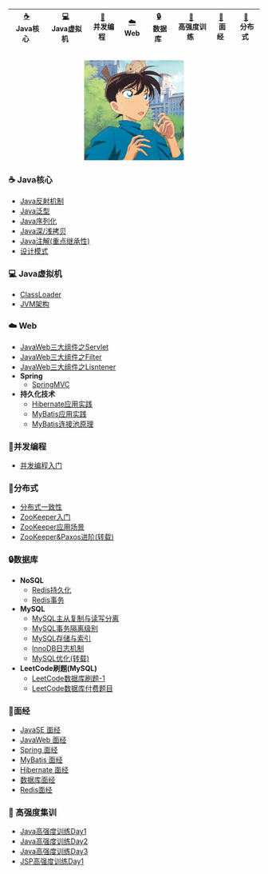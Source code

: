 <div align=center>

|[:coffee:](./note/basic)<br>&nbsp;Java核心&nbsp;| [:computer:](./note/jvm)<br>&nbsp;Java虚拟机&nbsp;|[:penguin:](./note/concurrent)<br>&nbsp;并发编程&nbsp;|[:cloud:](./note/web)<br>&nbsp;Web&nbsp;|[:lock:](../note/database)<br>&nbsp;数据库&nbsp;|[:rotating_light:](./FAQ)<br>&nbsp;高强度训练&nbsp;|[:book:](./doc)<br>&nbsp;面经&nbsp;|[:triangular_flag_on_post:](./note/distribution)<br>&nbsp;分布式&nbsp;|
|:---:|:---:|:---:|:---:|:---:|:---:|:---:|:---:|

</div><br>

<div align=center><img src="/assets/profile.jfif" width="200px"></div>

### :coffee: Java核心

* [Java反射机制](./note/basic/Java反射.md)
* [Java泛型](./note/basic/Java泛型.md)
* [Java序列化](./note/basic/序列化.md)
* [Java深/浅拷贝](./note/basic/Java拷贝.md)
* [Java注解(重点继承性)](/note/basic/注解.md)
* [设计模式](/note/basic/设计模式.md)

### :computer: Java虚拟机

* [ClassLoader](./note/jvm/Java类加载器.md)
* [JVM架构](./note/jvm/JVM结构.md)

### :cloud: Web

* [JavaWeb三大组件之Servlet](/note/web/spring/JavaWeb三大组件之Servlet.md)
* [JavaWeb三大组件之Filter](/note/web/spring/JavaWeb三大组件之Filter.md)
* [JavaWeb三大组件之Lisntener](/note/web/spring/JavaWeb三大组件之Listener.md)
* **Spring**
  * [SpringMVC](./note/web/spring/SpringMVC.md)
* **持久化技术**
  * [Hibernate应用实践](note/web/orm/hibernate/Hibernate应用实践.md)
  * [MyBatis应用实践](note/web/orm/mybatis/MyBatis应用实践.md)
  * [MyBatis连接池原理](note/web/orm/mybatis/MyBatis连接池.md)

### :penguin:并发编程

* [并发编程入门](note/concurrent/Java并发.md)

### :triangular_flag_on_post:分布式

* [分布式一致性](/note/distribution/分布式一致性.md)
* [ZooKeeper入门](/note/distribution/ZooKeeper入门.md)
* [ZooKeeper应用场景](note/distribution/ZooKeeper应用场景.md)
* [ZooKeeper&Paxos进阶(转载)](https://github.com/Snailclimb/JavaGuide/blob/master/docs/system-design/framework/ZooKeeper-plus.md)

### :lock:数据库

* **NoSQL**
  * [Redis持久化](/note/database/redis/redis持久化.md)
  * [Redis事务](/note/database/redis/redis事务.md)
* **MySQL**
  * [MySQL主从复制与读写分离](note/database/mysql/MySQL主从复制与读写分离.md)
  * [MySQL事务隔离级别](/note/database/mysql/MySQL事务隔离级别.md)
  * [MySQL存储与索引](/note/database/mysql/MySQL存储与索引.md)
  * [InnoDB日志机制](note/database/mysql/InnoDB日志.md)
  * [MySQL优化(转载)](https://mp.weixin.qq.com/s?__biz=Mzg2OTA0Njk0OA==&mid=2247485117&idx=1&sn=92361755b7c3de488b415ec4c5f46d73&chksm=cea24976f9d5c060babe50c3747616cce63df5d50947903a262704988143c2eeb4069ae45420&token=79317275&lang=zh_CN#rd)
* **LeetCode刷题(MySQL)**
  * [LeetCode数据库刷题-1](/note/database/LeetCode刷题.md)
  * [LeetCode数据库付费题目](/note/database/LeetCode付费题目.md)

### :book:面经

* [JavaSE 面经](note/Q&A/JavaSE-集合面经.md)
* [JavaWeb 面经](note/Q&A/JavaWeb面经.md)
* [Spring 面经](note/Q&A/Spring面经.md)
* [MyBatis 面经](/note/web/orm/mybatis/MyBatis面试题总结.md)
* [Hibernate 面经](/note/web/orm/hibernate/Hibernate知识点梳理.md)
* [数据库面经](note/database/mysql/数据库面经.md)
* [Redis面经](note/Q&A/Redis面经.md)

### :rotating_light: 高强度集训

* [Java高强度训练Day1](note/Q&A/Java高强度训练Day1.md)
* [Java高强度训练Day2](note/Q&A/Java高强度训练Day2.md)
* [Java高强度训练Day3](note/database/mysql/Java高强度训练Day3.md)
* [JSP高强度训练Day1](note/Q&A/JSP高强度训练Day1.md)
